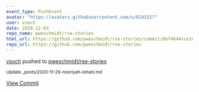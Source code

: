 ```yaml
---
event_type: PushEvent
avatar: "https://avatars.githubusercontent.com/u/814322?"
user: vsoch
date: 2020-12-03
repo_name: pweschmidt/rse-stories
html_url: https://github.com/pweschmidt/rse-stories/commit/8ef4644cce1e01d92112bfbaef28e4e975ee5d5f
repo_url: https://github.com/pweschmidt/rse-stories
---
```


<a href='https://github.com/vsoch' target='_blank'>vsoch</a> pushed to <a href='https://github.com/pweschmidt/rse-stories' target='_blank'>pweschmidt/rse-stories</a>

<small>Update _posts/2020-11-26-nooriyah-lohani.md</small>

<a href='https://github.com/pweschmidt/rse-stories/commit/8ef4644cce1e01d92112bfbaef28e4e975ee5d5f' target='_blank'>View Commit</a>